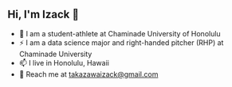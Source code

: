 ## Hi, I'm Izack 👋

- 👯 I am a student-athlete at Chaminade University of Honolulu
- ⚡ I am a data science major and right-handed pitcher (RHP) at Chaminade University
- 📫 I live in Honolulu, Hawaii
- 💬 Reach me at takazawaizack@gmail.com

<!--
**IzackTakazawa/IzackTakazawa** is a ✨ _special_ ✨ repository because its `README.md` (this file) appears on your GitHub profile.

Here are some ideas to get you started:


- 🔭 I’m currently working on ...
- 🌱 I’m currently learning ...
- 👯 I’m looking to collaborate on ...
- 🤔 I’m looking for help with ...
- 💬 Ask me about ...
- 📫 How to reach me: ...
- 😄 Pronouns: ...
- ⚡ Fun fact: ...
-->

